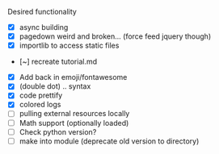 Desired functionality

+ [x] async building
+ [x] pagedown weird and broken... (force feed jquery though)
+ [x] importlib to access static files
+ [~] recreate tutorial.md
+ [X] Add back in emoji/fontawesome
+ [X] (double dot) .. syntax
+ [X] code prettify
+ [x] colored logs
+ [ ] pulling external resources locally
+ [ ] Math support (optionally loaded)
+ [ ] Check python version?
+ [ ] make into module (deprecate old version to directory)